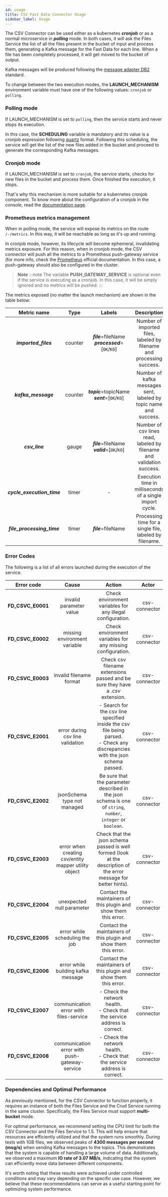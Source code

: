 ```yaml
---
id: usage
title: CSV Fast Data Connector Usage
sidebar_label: Usage
---
```




The CSV Connector can be used either as a kubernetes _**cronjob**_ or as a normal microservice in _**polling**_ mode.
In both cases, it will ask the Files Service the list of all the files present in the bucket of input and process them, generating a Kafka message for the Fast Data for each line.
When a file has been completely processed, it will get moved to the bucket of output.

Kafka messages will be produced following the [message adapter DB2](/products/fast_data/connectors/debezium_cdc.md#db2) standard.

To change between the two execution modes, the **LAUNCH_MECHANISM** environment variable must have one of the following values: `cronjob` or `polling`.

### Polling mode

If LAUNCH_MECHANISM is set to `polling`, then the service starts and never stops its execution.

In this case, the **SCHEDULING** variable is mandatory and its value is a cronjob expression following [quartz](http://www.quartz-scheduler.org/) format.
Following this scheduling, the service will get the list of the new files added in the bucket and proceed to generate the corresponding Kafka messages.

### Cronjob mode

If LAUNCH_MECHANISM is set to `cronjob`, the service starts, checks for new files in the bucket and process them. Once finished the execution, it stops.

That's why this mechanism is more suitable for a kubernetes cronjob component. To know more about the configuration of a cronjob in the console, read the [documentation page](/products/console/api-console/api-design/jobs-cronjob.md).


### Prometheus metrics management

When in polling mode, the service will expose its metrics on the route `/-/metrics`. In this way, it will be reachable as long as it's up and running.

In cronjob mode, however, its lifecycle will become ephemeral, invalidating metrics exposure.
For this reason, when in cronjob mode, the CSV connector will push all the metrics to a Prometheus push-gateway service (for more info, check the [Prometheus](https://prometheus.io/docs/practices/pushing/) official documentation.
In this case, a push-gateway should also be configured in the cluster.

> **Note**
:::note
The variable **PUSH_GATEWAY_SERVICE** is optional even if the service is executing as a cronjob. In this case, it will be simply ignored and no metrics will be pushed.
:::

The metrics exposed (no matter the launch mechanism) are shown in the table below:

|        Metric name         |  Type   |                        Labels                         |                              Description                              |
|:--------------------------:|:-------:|:-----------------------------------------------------:|:---------------------------------------------------------------------:|
|    _**imported_files**_    | counter | **_file_**=fileName<br/>**_processed_**=\[`OK`/`KO`\] | Number of imported files, labeled by filename and processing success. |
|    _**kafka_message**_     | counter |  **_topic_**=topicName<br/>**_sent_**=\[`OK`/`KO`\]   |   Number of kafka messages sent, labeled by topic name and success.   |
|       _**csv_line**_       |  gauge  |   **_file_**=fileName<br/>**_valid_**=\[`OK`/`KO`\]   | Number of csv lines read, labeled by filename and validation success. |
| _**cycle_execution_time**_ |  timer  |                           -                           |       Execution time in milliseconds of a single import cycle.        |
| _**file_processing_time**_ |  timer  |                  **_file_**=fileName                  |        Processing time for a single file, labeled by filename.        |

### Error Codes

The following is a list of all errors launched during the execution of the service.

|    Error code     |                        Cause                         |                                                              Action                                                               |     Actor     |
|:-----------------:|:----------------------------------------------------:|:---------------------------------------------------------------------------------------------------------------------------------:|:-------------:|
| **FD_CSVC_E0001** |               invalid parameter value                |                                    Check environment variables for any illegal configuration.                                     | csv-connector |
| **FD_CSVC_E0002** |             missing environment variable             |                                    Check environment variables for any missing configuration.                                     | csv-connector |
| **FD_CSVC_E0003** |               invalid filename format                |                          Check csv filename extensions passed and be sure they have a _.csv_ extension.                           | csv-connector |
| **FD_CSVC_E2001** |           error during csv line validation           | - Search for the csv line specified inside the csv file being parsed.<br/> - Check any discrepancies with the json schema passed. | csv-connector |
| **FD_CSVC_E2002** |             jsonSchema type not managed              |           Be sure that the parameter described in the json schema is one of `string`, `number`, `integer` or `boolean`.           | csv-connector |
| **FD_CSVC_E2003** | error when creating csv/entity mapper utility object |         Check that the json schema passed is well formed (look at the description of the error message for better hints).         | csv-connector |
| **FD_CSVC_E2004** |              unexpected null parameter               |                                 Contact the maintainers of this plugin and show them this error.                                  | csv-connector |
| **FD_CSVC_E2005** |            error while scheduling the job            |                                 Contact the maintainers of this plugin and show them this error.                                  | csv-connector |
| **FD_CSVC_E2006** |          error while building kafka message          |                                 Contact the maintainers of this plugin and show them this error.                                  | csv-connector |
| **FD_CSVC_E2007** |        communication error with files-service        |                           - Check the network health.<br/> - Check that the service address is correct.                           | csv-connector |
| **FD_CSVC_E2008** |    communication error with push-gateway-service     |                           - Check the network health.<br/> - Check that the service address is correct.                           | csv-connector |

### Dependencies and Optimal Performance

As previously mentioned, for the CSV Connector to function properly, it requires an instance of both the Files Service and the Crud Service running in the same cluster. Specifically, the Files Service must support **multi-bucket** mode.

For optimal performance, we recommend setting the CPU limit for both the CSV Connector and the Files Service to 1.5. This will help ensure that resources are efficiently utilized and that the system runs smoothly.
During tests with 1GB files, we observed peaks of **4300 messages per second (msg/s)** when sending Kafka messages to the topics. This demonstrates that the system is capable of handling a large volume of data. Additionally, we observed a maximum **IO rate of 3.07 MB/s**, indicating that the system can efficiently move data between different components.

It's worth noting that these results were achieved under controlled conditions and may vary depending on the specific use case. However, we believe that these recommendations can serve as a useful starting point for optimizing system performance.
